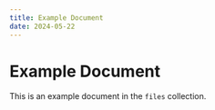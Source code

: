 ```yaml
---
title: Example Document
date: 2024-05-22
---
```


# Example Document

This is an example document in the `files` collection.
